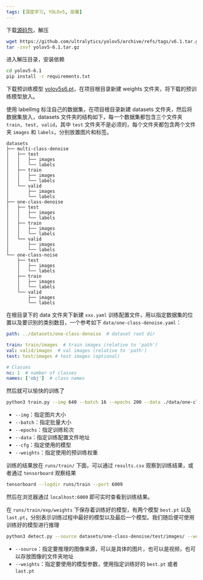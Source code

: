 ```yaml
---
tags: [深度学习, YOLOv5, 部署]
---
```


下载[源码包](https://github.com/ultralytics/yolov5/archive/refs/tags/v6.1.tar.gz)，解压

```bash
wget https://github.com/ultralytics/yolov5/archive/refs/tags/v6.1.tar.gz
tar -zxvf yolov5-6.1.tar.gz
```

进入解压目录，安装依赖

```bash
cd yolov5-6.1
pip install -r requirements.txt
```

下载预训练模型 [yolov5s6.pt](https://github.com/ultralytics/yolov5/releases/download/v6.1/yolov5s6.pt)，在项目根目录新建 weights 文件夹，将下载的预训练模型放入。

使用 labelImg 标注自己的数据集，在项目根目录新建  datasets 文件夹，然后将数据集放入，datasets 文件夹的结构如下，每一个数据集都包含三个文件夹 `train, test, valid`，其中 `test` 文件夹不是必须的，每个文件夹都包含两个文件夹 `images` 和 `labels`，分别放置图片和标签。

```text
datasets
├── multi-class-denoise
│   ├── test
│   │   ├── images
│   │   └── labels
│   ├── train
│   │   ├── images
│   │   └── labels
│   └── valid
│       ├── images
│       └── labels
├── one-class-denoise
│   ├── test
│   │   ├── images
│   │   └── labels
│   ├── train
│   │   ├── images
│   │   └── labels
│   └── valid
│       ├── images
│       └── labels
└── one-class-noise
    ├── test
    │   ├── images
    │   └── labels
    ├── train
    │   ├── images
    │   └── labels
    └── valid
        ├── images
        └── labels
```

在根目录下的 data 文件夹下新建 `xxx.yaml` 训练配置文件，用以指定数据集的位置以及要识别的类别数目，一个参考如下 `data/one-class-denoise.yaml`：

```yaml
path: ../datasets/one-class-denoise  # dataset root dir

train: train/images  # train images (relative to 'path')
val: valid/images  # val images (relative to 'path')
test: test/images # test images (optional)

# Classes
nc: 1  # number of classes
names: ['obj']  # class names
```

然后就可以愉快的训练了

```bash
python3 train.py --img 640 --batch 16 --epochs 200 --data ./data/one-class-denoise.yaml --cfg ./models/yolov5s.yaml --weights ./weights/yolov5s6.pt
```

- `--img`：指定图片大小
- `--batch`：指定批量大小
- `--epochs`：指定训练轮次
- `--data`：指定训练配置文件地址
- `--cfg`：指定使用的模型
- `--weights`：指定使用的预训练权重

训练的结果放在 `runs/train/` 下面，可以通过 `results.csv` 观察到训练结果，或者通过 `tensorboard` 观察结果 

```bash
tensorboard --logdir runs/train --port 6009
```

然后在浏览器通过 `localhost:6009` 即可实时查看到训练结果。

在 `runs/train/exp/weights` 下保存着训练好的模型，有两个模型 `best.pt` 以及 `last.pt`，分别表示训练过程中最好的模型以及最后一个模型。我们随后便可使用训练好的模型进行推理

```bash
python3 detect.py --source datasets/one-class-denoise/test/images/ --weights ./runs/train/exp/weights/best.pt
```

- `--source`：指定要推理的图像来源，可以是具体的图片，也可以是视频，也可以存放图像的文件夹地址
- `--weights`：指定要使用的模型参数，使用指定训练好的 `best.pt` 或者 `last.pt`



